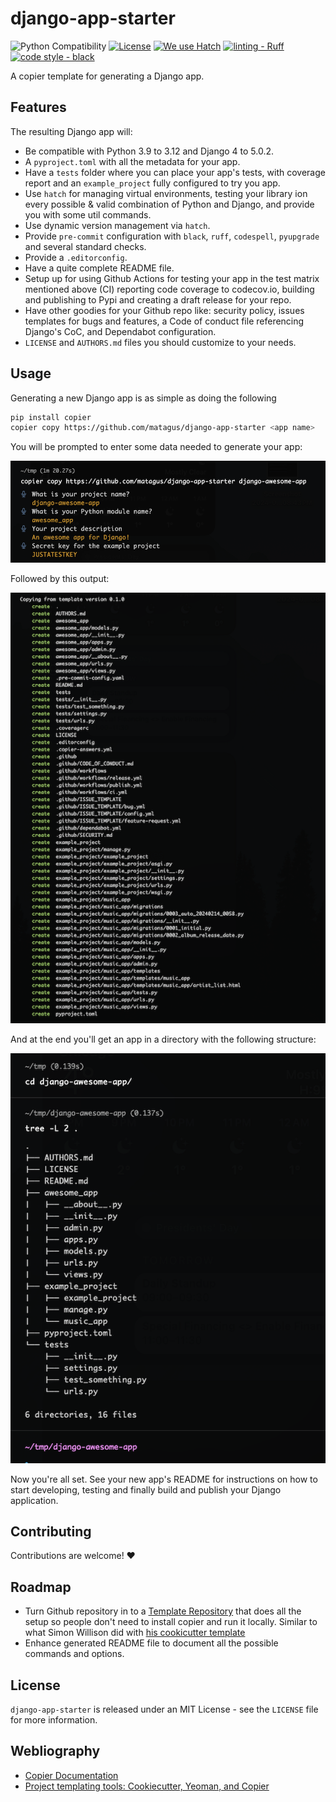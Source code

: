 # django-app-starter

![Python Compatibility](https://img.shields.io/badge/python-3.9%20%7C%203.10%20%7C%203.11%20%7C%203.12-blue.svg) [![License](https://img.shields.io/badge/MIT-blue.svg)](https://opensource.org/licenses/MIT) [![We use Hatch](https://img.shields.io/badge/%F0%9F%A5%9A-Hatch-4051b5.svg)](https://github.com/pypa/hatch) [![linting - Ruff](https://img.shields.io/endpoint?url=https://raw.githubusercontent.com/astral-sh/ruff/main/assets/badge/v2.json)](https://github.com/astral-sh/ruff) [![code style - black](https://img.shields.io/badge/code%20style-black-000000.svg)](https://github.com/psf/black)

A copier template for generating a Django app.


## Features

The resulting Django app will:

- Be compatible with Python 3.9 to 3.12 and Django 4 to 5.0.2.
- A `pyproject.toml` with all the metadata for your app.
- Have a `tests` folder where you can place your app's tests, with coverage report and an `example_project` fully
  configured to try you app.
- Use `hatch` for managing virtual environments, testing your library ion every possible & valid combination of
  Python and Django, and provide you with some util commands.
- Use dynamic version management via `hatch`.
- Provide `pre-commit` configuration with `black`, `ruff`, `codespell`, `pyupgrade` and several standard checks.
- Provide a  `.editorconfig`.
- Have a quite complete README file.
- Setup up for using Github Actions for testing your app in the test matrix mentioned above (CI) reporting code
  coverage to codecov.io, building and publishing to Pypi and creating a draft release for your repo.
- Have other goodies for your Github repo like: security policy, issues templates for bugs and features, a Code of
  conduct file referencing Django's CoC, and Dependabot configuration.
- `LICENSE` and `AUTHORS.md` files you should customize to your needs.


## Usage

Generating a new Django app is as simple as doing the following

```bash
pip install copier
copier copy https://github.com/matagus/django-app-starter <app name>
```

You will be prompted to enter some data needed to generate your app:

![Copier copy prompt](https://raw.githubusercontent.com/matagus/django-app-starter/main/screenshots/prompt.png)

Followed by this output:

![Copier copy output](https://raw.githubusercontent.com/matagus/django-app-starter/main/screenshots/output.png)

And at the end you'll get an app in a directory with the following structure:

![App folder structure](https://raw.githubusercontent.com/matagus/django-app-starter/main/screenshots/structure.png)

Now you're all set. See your new app's README for instructions on how to start developing, testing and finally build
and publish your Django application.


## Contributing

Contributions are welcome! ❤️


## Roadmap

- Turn Github repository in to a [Template Repository](https://docs.github.com/en/repositories/creating-and-managing-repositories/creating-a-template-repository)
that does all the setup so people don't need to install copier and run it locally. Similar to what Simon Willison did
with [his cookicutter template](https://github.com/simonw/python-lib-template-repository)
- Enhance generated README file to document all the possible commands and options.


## License

`django-app-starter` is released under an MIT License - see the `LICENSE` file for more information.


## Webliography

- [Copier Documentation](https://copier.readthedocs.io/en/stable/)
- [Project templating tools: Cookiecutter, Yeoman, and Copier](https://www.cookiecutter.io/article-post/cookiecutter-alternatives)
